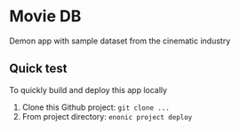 # Movie DB

Demon app with sample dataset from the cinematic industry

## Quick test

To quickly build and deploy this app locally

1. Clone this Github project: `git clone ...`
2. From project directory: `enonic project deploy`


